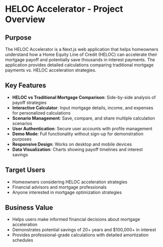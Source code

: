# HELOC Accelerator - Project Overview

## Purpose

The HELOC Accelerator is a Next.js web application that helps homeowners understand how a Home Equity Line of Credit (HELOC) can accelerate their mortgage payoff and potentially save thousands in interest payments. The application provides detailed calculations comparing traditional mortgage payments vs. HELOC acceleration strategies.

## Key Features

- **HELOC vs Traditional Mortgage Comparison**: Side-by-side analysis of payoff strategies
- **Interactive Calculator**: Input mortgage details, income, and expenses for personalized calculations
- **Scenario Management**: Save, compare, and share multiple calculation scenarios
- **User Authentication**: Secure user accounts with profile management
- **Demo Mode**: Full functionality without sign-up for demonstration purposes
- **Responsive Design**: Works on desktop and mobile devices
- **Data Visualization**: Charts showing payoff timelines and interest savings

## Target Users

- Homeowners considering HELOC acceleration strategies
- Financial advisors and mortgage professionals
- Anyone interested in mortgage optimization strategies

## Business Value

- Helps users make informed financial decisions about mortgage acceleration
- Demonstrates potential savings of 20+ years and $100,000+ in interest
- Provides professional-grade calculations with detailed amortization schedules
